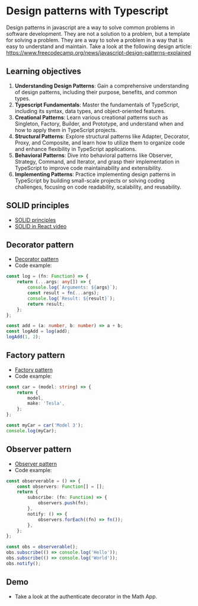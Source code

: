# Design patterns with Typescript
Design patterns in javascript are a way to solve common problems in software development. They are not a solution to a problem, but a template for solving a problem. They are a way to solve a problem in a way that is easy to understand and maintain. Take a look at the following design article: https://www.freecodecamp.org/news/javascript-design-patterns-explained

## Learning objectives
1. **Understanding Design Patterns**: Gain a comprehensive understanding of design patterns, including their purpose, benefits, and common types.
2. **Typescript Fundamentals**: Master the fundamentals of TypeScript, including its syntax, data types, and object-oriented features.
3. **Creational Patterns**: Learn various creational patterns such as Singleton, Factory, Builder, and Prototype, and understand when and how to apply them in TypeScript projects.
4. **Structural Patterns**: Explore structural patterns like Adapter, Decorator, Proxy, and Composite, and learn how to utilize them to organize code and enhance flexibility in TypeScript applications.
5. **Behavioral Patterns**: Dive into behavioral patterns like Observer, Strategy, Command, and Iterator, and grasp their implementation in TypeScript to improve code maintainability and extensibility.
6. **Implementing Patterns**: Practice implementing design patterns in TypeScript by building small-scale projects or solving coding challenges, focusing on code readability, scalability, and reusability.

## SOLID principles
- [SOLID principles](https://en.wikipedia.org/wiki/SOLID)
- [SOLID in React video](https://www.youtube.com/watch?v=MSq_DCRxOxw&ab_channel=CoderOne)

## Decorator pattern
- [Decorator pattern](https://en.wikipedia.org/wiki/Decorator_pattern)
- Code example:
```typescript
const log = (fn: Function) => {
    return (...args: any[]) => {
        console.log(`Arguments: ${args}`);
        const result = fn(...args);
        console.log(`Result: ${result}`);
        return result;
    };
};

const add = (a: number, b: number) => a + b;
const logAdd = log(add);
logAdd(1, 2);
```
## Factory pattern
- [Factory pattern](https://en.wikipedia.org/wiki/Factory_method_pattern)
- Code example:
```typescript
const car = (model: string) => {
    return {
        model,
        make: 'Tesla',
    };
};

const myCar = car('Model 3');
console.log(myCar);
```

## Observer pattern
- [Observer pattern](https://en.wikipedia.org/wiki/Observer_pattern)
- Code example:
```typescript
const observerable = () => {
    const observers: Function[] = [];
    return {
        subscribe: (fn: Function) => {
            observers.push(fn);
        },
        notify: () => {
            observers.forEach((fn) => fn());
        },
    };
};

const obs = observerable();
obs.subscribe(() => console.log('Hello'));
obs.subscribe(() => console.log('World'));
obs.notify();
```

## Demo 
- Take a look at the authenticate decorator in the Math App.
